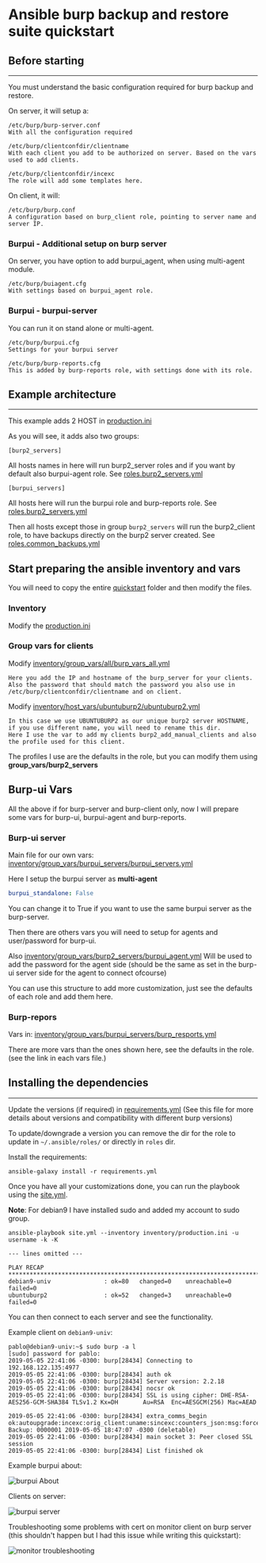 # Ansible burp backup and restore suite quickstart

## Before starting

---

You must understand the basic configuration required for burp backup and restore.

On server, it will setup a:

    /etc/burp/burp-server.conf
    With all the configuration required

    /etc/burp/clientconfdir/clientname
    With each client you add to be authorized on server. Based on the vars used to add clients.

    /etc/burp/clientconfdir/incexc
    The role will add some templates here.

On client, it will:

    /etc/burp/burp.conf
    A configuration based on burp_client role, pointing to server name and server IP.

### Burpui - Additional setup on burp server

On server, you have option to add burpui_agent, when using multi-agent module.

    /etc/burp/buiagent.cfg
    With settings based on burpui_agent role.

### Burpui - burpui-server

You can run it on stand alone or multi-agent.

    /etc/burp/burpui.cfg
    Settings for your burpui server

    /etc/burp/burp-reports.cfg
    This is added by burp-reports role, with settings done with its role.

## Example architecture

---

This example adds 2 HOST in [production.ini](inventory/production.ini)

As you will see, it adds also two groups:

    [burp2_servers]

All hosts names in here will run burp2_server roles and if you want by default also burpui-agent role. See [roles.burp2_servers.yml](roles.burp2_servers.yml)

    [burpui_servers]

All hosts here will run the burpui role and burp-reports role. See [roles.burp2_servers.yml](roles.burp2_servers.yml)

Then all hosts except those in group `burp2_servers` will run the burp2_client role, to have backups directly on the burp2 server created. See [roles.common_backups.yml](roles.common_backups.yml)

## Start preparing the ansible inventory and vars

You will need to copy the entire [quickstart](../quickstart) folder and then modify the files.

### Inventory

Modify the [production.ini](inventory/production.ini)

### Group vars for clients

Modify [inventory/group_vars/all/burp_vars_all.yml](inventory/group_vars/all/burp_vars_all.yml)

    Here you add the IP and hostname of the burp_server for your clients.
    Also the password that should match the password you also use in /etc/burp/clientconfdir/clientname and on client.

Modify [inventory/host_vars/ubuntuburp2/ubuntuburp2.yml](inventory/host_vars/ubuntuburp2/ubuntuburp2.yml)

    In this case we use UBUNTUBURP2 as our unique burp2 server HOSTNAME, if you use different name, you will need to rename this dir.
    Here I use the var to add my clients burp2_add_manual_clients and also the profile used for this client.

The profiles I use are the defaults in the role, but you can modify them using **group_vars/burp2_servers**

## Burp-ui Vars

All the above if for burp-server and burp-client only, now I will prepare some vars for burp-ui, burpui-agent and burp-reports.

### Burp-ui server

Main file for our own vars: [inventory/group_vars/burpui_servers/burpui_servers.yml](inventory/group_vars/burpui_servers/burpui_servers.yml)

Here I setup the burpui server as **multi-agent**

```yaml
burpui_standalone: False
```

You can change it to True if you want to use the same burpui server as the burp-server.

Then there are others vars you will need to setup for agents and user/password for burp-ui.

Also [inventory/group_vars/burp2_servers/burpui_agent.yml](inventory/group_vars/burp2_servers/burpui_agent.yml) Will be used to add the password for the agent side (should be the same as set in the burp-ui server side for the agent to connect ofcourse)

You can use this structure to add more customization, just see the defaults of each role and add them here.

### Burp-repors

Vars in: [inventory/group_vars/burpui_servers/burp_resports.yml](inventory/group_vars/burpui_servers/burp_reports.yml)

There are more vars than the ones shown here, see the defaults in the role. (see the link in each vars file.)

## Installing the dependencies

---

Update the versions (if required) in [requirements.yml](requirements.yml)  (See this file for more details about versions and compatibility with different burp versions)

To update/downgrade a version you can remove the dir for the role to update in `~/.ansible/roles/` or directly in `roles` dir.

Install the requirements:

```shell
ansible-galaxy install -r requirements.yml
```

Once you have all your customizations done, you can run the playbook using the [site.yml](site.yml).

**Note**: For debian9 I have installed sudo and added my account to sudo group.

```shell
ansible-playbook site.yml --inventory inventory/production.ini -u username -k -K

--- lines omitted ---

PLAY RECAP ***************************************************************************************************************************************************
debian9-univ               : ok=80   changed=0    unreachable=0    failed=0   
ubuntuburp2                : ok=52   changed=3    unreachable=0    failed=0   

```

You can then connect to each server and see the functionality.

Example client on `debian9-univ`:

```shell
pablo@debian9-univ:~$ sudo burp -a l
[sudo] password for pablo: 
2019-05-05 22:41:06 -0300: burp[28434] Connecting to 192.168.122.135:4977
2019-05-05 22:41:06 -0300: burp[28434] auth ok
2019-05-05 22:41:06 -0300: burp[28434] Server version: 2.2.18
2019-05-05 22:41:06 -0300: burp[28434] nocsr ok
2019-05-05 22:41:06 -0300: burp[28434] SSL is using cipher: DHE-RSA-AES256-GCM-SHA384 TLSv1.2 Kx=DH       Au=RSA  Enc=AESGCM(256) Mac=AEAD

2019-05-05 22:41:06 -0300: burp[28434] extra_comms_begin ok:autoupgrade:incexc:orig_client:uname:sincexc:counters_json:msg:forceproto=1:
Backup: 0000001 2019-05-05 18:47:07 -0300 (deletable)
2019-05-05 22:41:06 -0300: burp[28434] main socket 3: Peer closed SSL session
2019-05-05 22:41:06 -0300: burp[28434] List finished ok
```

Example burpui about:

![burpui About](img/burpui_about.png)

Clients on server:

![burpui server](img/burpui_server.png)

Troubleshooting some problems with cert on monitor client on burp server (this shouldn't happen but I had this issue while writing this quickstart):

![monitor troubleshooting](img/burp_monitor_troubleshooting.png)
